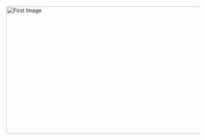 <html>
<body>

<img src="http://osu-wams-blogs-uploads.s3.amazonaws.com/blogs.dir/775/files/2013/02/LNY1.png" alt="First Image" width="600" height="333">

</body>
</html> 
